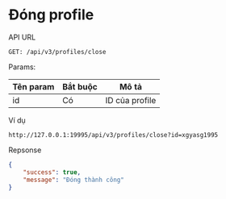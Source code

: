 # Đóng profile

API URL

```
GET: /api/v3/profiles/close
```

Params:

| Tên param | Bắt buộc | Mô tả          |
| --------- | -------- | -------------- |
| id        | Có       | ID của profile |

Ví dụ

```
http://127.0.0.1:19995/api/v3/profiles/close?id=xgyasg1995
```

Repsonse

```json
{
    "success": true,
    "message": "Đóng thành công"
}
```
